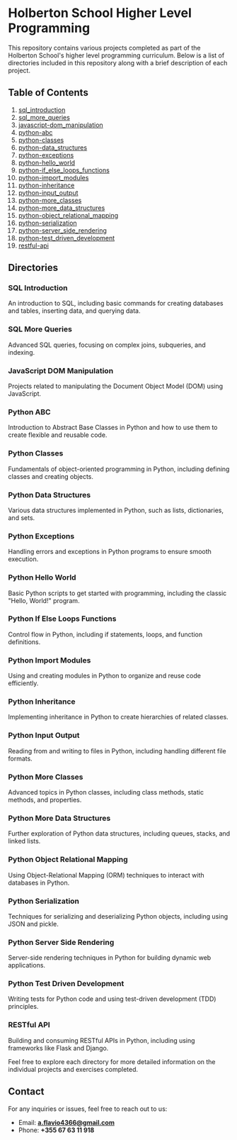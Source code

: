 # Holberton School Higher Level Programming

This repository contains various projects completed as part of the Holberton School's higher level programming curriculum. Below is a list of directories included in this repository along with a brief description of each project.

## Table of Contents
1. [sql_introduction](https://github.com/FlavioAvdulla/holbertonschool-higher_level_programming/tree/main/SQL_introduction)
2. [sql_more_queries](https://github.com/FlavioAvdulla/holbertonschool-higher_level_programming/tree/main/SQL_more_queries)
3. [javascript-dom_manipulation](https://github.com/FlavioAvdulla/holbertonschool-higher_level_programming/tree/main/javascript-dom_manipulation)
4. [python-abc](https://github.com/FlavioAvdulla/holbertonschool-higher_level_programming/tree/main/python-abc)
5. [python-classes](https://github.com/FlavioAvdulla/holbertonschool-higher_level_programming/blob/main/python-classes/README.md)
6. [python-data_structures](https://github.com/FlavioAvdulla/holbertonschool-higher_level_programming/tree/main/python-data_structures)
7. [python-exceptions](https://github.com/FlavioAvdulla/holbertonschool-higher_level_programming/tree/main/python-exceptions)
8. [python-hello_world](https://github.com/FlavioAvdulla/holbertonschool-higher_level_programming/tree/main/python-hello_world)
9. [python-if_else_loops_functions](https://github.com/FlavioAvdulla/holbertonschool-higher_level_programming/tree/main/python-if_else_loops_functions)
10. [python-import_modules](https://github.com/FlavioAvdulla/holbertonschool-higher_level_programming/tree/main/python-import_modules)
11. [python-inheritance](https://github.com/FlavioAvdulla/holbertonschool-higher_level_programming/tree/main/python-inheritance)
12. [python-input_output](https://github.com/FlavioAvdulla/holbertonschool-higher_level_programming/tree/main/python-input_output)
13. [python-more_classes](https://github.com/FlavioAvdulla/holbertonschool-higher_level_programming/tree/main/python-more_classes)
14. [python-more_data_structures](https://github.com/FlavioAvdulla/holbertonschool-higher_level_programming/tree/main/python-more_data_structures)
15. [python-object_relational_mapping](https://github.com/FlavioAvdulla/holbertonschool-higher_level_programming/tree/main/python-object_relational_mapping)
16. [python-serialization](https://github.com/FlavioAvdulla/holbertonschool-higher_level_programming/tree/main/python-serialization)
17. [python-server_side_rendering](https://github.com/FlavioAvdulla/holbertonschool-higher_level_programming/tree/main/python-server_side_rendering)
18. [python-test_driven_development](https://github.com/FlavioAvdulla/holbertonschool-higher_level_programming/tree/main/python-test_driven_development)
19. [restful-api](https://github.com/FlavioAvdulla/holbertonschool-higher_level_programming/tree/main/restful-api)

## Directories

### SQL Introduction
An introduction to SQL, including basic commands for creating databases and tables, inserting data, and querying data.

### SQL More Queries
Advanced SQL queries, focusing on complex joins, subqueries, and indexing.

### JavaScript DOM Manipulation
Projects related to manipulating the Document Object Model (DOM) using JavaScript.

### Python ABC
Introduction to Abstract Base Classes in Python and how to use them to create flexible and reusable code.

### Python Classes
Fundamentals of object-oriented programming in Python, including defining classes and creating objects.

### Python Data Structures
Various data structures implemented in Python, such as lists, dictionaries, and sets.

### Python Exceptions
Handling errors and exceptions in Python programs to ensure smooth execution.

### Python Hello World
Basic Python scripts to get started with programming, including the classic "Hello, World!" program.

### Python If Else Loops Functions
Control flow in Python, including if statements, loops, and function definitions.

### Python Import Modules
Using and creating modules in Python to organize and reuse code efficiently.

### Python Inheritance
Implementing inheritance in Python to create hierarchies of related classes.

### Python Input Output
Reading from and writing to files in Python, including handling different file formats.

### Python More Classes
Advanced topics in Python classes, including class methods, static methods, and properties.

### Python More Data Structures
Further exploration of Python data structures, including queues, stacks, and linked lists.

### Python Object Relational Mapping
Using Object-Relational Mapping (ORM) techniques to interact with databases in Python.

### Python Serialization
Techniques for serializing and deserializing Python objects, including using JSON and pickle.

### Python Server Side Rendering
Server-side rendering techniques in Python for building dynamic web applications.

### Python Test Driven Development
Writing tests for Python code and using test-driven development (TDD) principles.

### RESTful API
Building and consuming RESTful APIs in Python, including using frameworks like Flask and Django.

Feel free to explore each directory for more detailed information on the individual projects and exercises completed.

## Contact
For any inquiries or issues, feel free to reach out to us:

- Email: **a.flavio4366@gmail.com**
- Phone: **+355 67 63 11 918**
